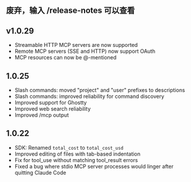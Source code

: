 ## 废弃，输入 /release-notes 可以查看

## v1.0.29
- Streamable HTTP MCP servers are now supported
- Remote MCP servers (SSE and HTTP) now support OAuth
- MCP resources can now be @-mentioned

## 1.0.25
- Slash commands: moved "project" and "user" prefixes to descriptions
- Slash commands: improved reliability for command discovery
- Improved support for Ghostty
- Improved web search reliability
- Improved /mcp output


## 1.0.22
- SDK: Renamed `total_cost` to `total_cost_usd`
- Improved editing of files with tab-based indentation
- Fix for tool_use without matching tool_result errors
- Fixed a bug where stdio MCP server processes would linger after quitting Claude Code
